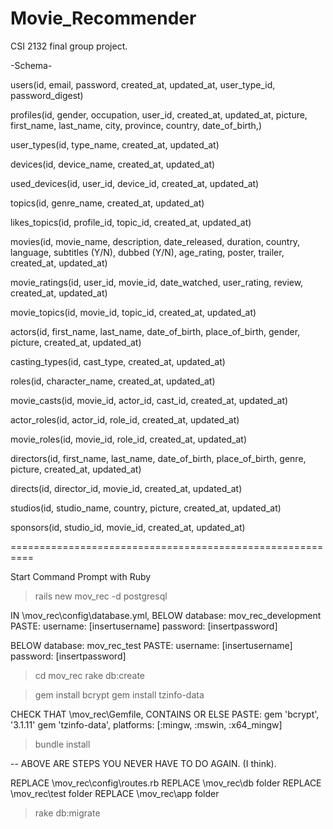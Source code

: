 # Movie_Recommender
CSI 2132 final group project.


-Schema-

users(id, email, password, created_at, updated_at, user_type_id, password_digest)

profiles(id, gender, occupation, user_id, created_at, updated_at, picture, first_name, last_name, city, province, country, date_of_birth,)

user_types(id, type_name, created_at, updated_at)

devices(id, device_name, created_at, updated_at)

used_devices(id, user_id, device_id, created_at, updated_at)

topics(id, genre_name, created_at, updated_at)

likes_topics(id, profile_id, topic_id, created_at, updated_at)

movies(id, movie_name, description, date_released, duration, country, language, subtitles (Y/N), dubbed (Y/N), age_rating, poster, trailer, created_at, updated_at)

movie_ratings(id, user_id, movie_id, date_watched, user_rating, review, created_at, updated_at)

movie_topics(id, movie_id, topic_id, created_at, updated_at)

actors(id, first_name, last_name, date_of_birth, place_of_birth, gender, picture, created_at, updated_at)

casting_types(id, cast_type, created_at, updated_at)

roles(id, character_name, created_at, updated_at)

movie_casts(id, movie_id, actor_id, cast_id, created_at, updated_at)

actor_roles(id, actor_id, role_id, created_at, updated_at)

movie_roles(id, movie_id, role_id, created_at, updated_at)

directors(id, first_name, last_name, date_of_birth, place_of_birth, genre, picture, created_at, updated_at)

directs(id, director_id, movie_id, created_at, updated_at)

studios(id, studio_name, country, picture, created_at, updated_at)

sponsors(id, studio_id, movie_id, created_at, updated_at)


==========================================================

Start Command Prompt with Ruby
>rails new mov_rec -d postgresql

IN \mov_rec\config\database.yml,
BELOW database: mov_rec_development PASTE:
username: [insertusername]
password: [insertpassword]

BELOW database: mov_rec_test PASTE:
username: [insertusername]
password: [insertpassword]

>cd mov_rec
>rake db:create

> gem install bcrypt
> gem install tzinfo-data

CHECK THAT \mov_rec\Gemfile,
CONTAINS OR ELSE PASTE:
gem 'bcrypt', '3.1.11'
gem 'tzinfo-data', platforms: [:mingw, :mswin, :x64_mingw]

> bundle install

-- ABOVE ARE STEPS YOU NEVER HAVE TO DO AGAIN. (I think).

REPLACE \mov_rec\config\routes.rb
REPLACE \mov_rec\db folder
REPLACE \mov_rec\test folder
REPLACE \mov_rec\app folder

>rake db:migrate
